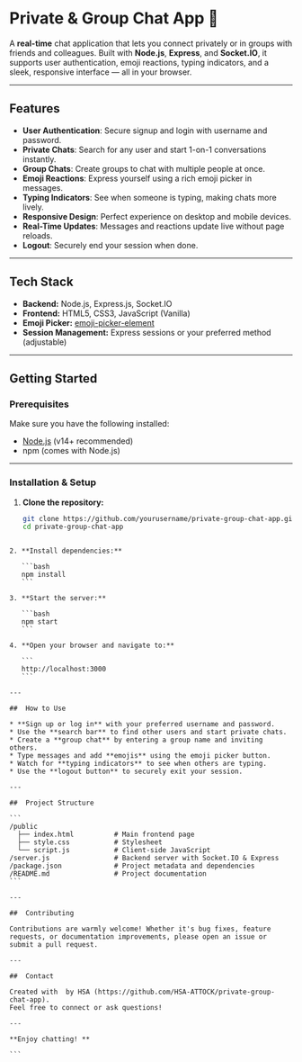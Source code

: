 # Private & Group Chat App 💬

A **real-time** chat application that lets you connect privately or in groups with friends and colleagues. Built with **Node.js**, **Express**, and **Socket.IO**, it supports user authentication, emoji reactions, typing indicators, and a sleek, responsive interface — all in your browser.

---

##  Features

-  **User Authentication**: Secure signup and login with username and password.
-  **Private Chats**: Search for any user and start 1-on-1 conversations instantly.
-  **Group Chats**: Create groups to chat with multiple people at once.
-  **Emoji Reactions**: Express yourself using a rich emoji picker in messages.
-  **Typing Indicators**: See when someone is typing, making chats more lively.
-  **Responsive Design**: Perfect experience on desktop and mobile devices.
-  **Real-Time Updates**: Messages and reactions update live without page reloads.
-  **Logout**: Securely end your session when done.

---

##  Tech Stack

- **Backend:** Node.js, Express.js, Socket.IO
- **Frontend:** HTML5, CSS3, JavaScript (Vanilla)
- **Emoji Picker:** [emoji-picker-element](https://github.com/nolanlawson/emoji-picker-element)
- **Session Management:** Express sessions or your preferred method (adjustable)

---

##  Getting Started

### Prerequisites

Make sure you have the following installed:

- [Node.js](https://nodejs.org/) (v14+ recommended)
- npm (comes with Node.js)

---

### Installation & Setup

1. **Clone the repository:**

   ```bash
   git clone https://github.com/yourusername/private-group-chat-app.git
   cd private-group-chat-app
````

2. **Install dependencies:**

   ```bash
   npm install
   ```

3. **Start the server:**

   ```bash
   npm start
   ```

4. **Open your browser and navigate to:**

   ```
   http://localhost:3000
   ```

---

##  How to Use

* **Sign up or log in** with your preferred username and password.
* Use the **search bar** to find other users and start private chats.
* Create a **group chat** by entering a group name and inviting others.
* Type messages and add **emojis** using the emoji picker button.
* Watch for **typing indicators** to see when others are typing.
* Use the **logout button** to securely exit your session.

---

##  Project Structure

```
/public
  ├── index.html          # Main frontend page
  ├── style.css           # Stylesheet
  └── script.js           # Client-side JavaScript
/server.js                # Backend server with Socket.IO & Express
/package.json             # Project metadata and dependencies
/README.md                # Project documentation
```

---

##  Contributing

Contributions are warmly welcome! Whether it's bug fixes, feature requests, or documentation improvements, please open an issue or submit a pull request.

---

##  Contact

Created with  by HSA (https://github.com/HSA-ATTOCK/private-group-chat-app).
Feel free to connect or ask questions!

---

**Enjoy chatting! **

```